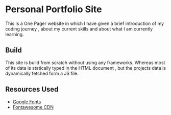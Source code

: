 # Personal Portfolio Site
This is a One Pager website in which I have given a brief introduction of my coding journey , about my current skills and about what I am currently learning.

## Build
This site is build from scratch without using any frameworks. Whereas most of its data is statically typed in the HTML document , but the projects data is dynamically fetched form a JS file.
## Resources Used

 - [Google Fonts](https://fonts.google.com/)
 - [Fontawesome CDN](https://cdnjs.com/libraries/font-awesome)
